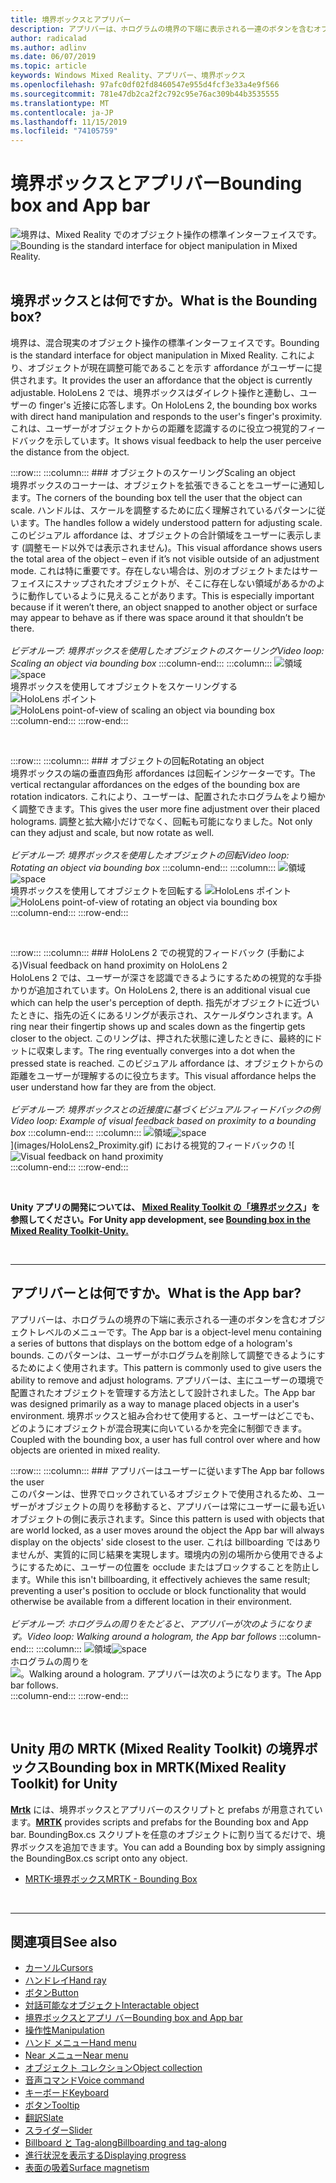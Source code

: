 ```yaml
---
title: 境界ボックスとアプリバー
description: アプリバーは、ホログラムの境界の下端に表示される一連のボタンを含むオブジェクトレベルのメニューです。
author: radicalad
ms.author: adlinv
ms.date: 06/07/2019
ms.topic: article
keywords: Windows Mixed Reality、アプリバー、境界ボックス
ms.openlocfilehash: 97afc0df02fd8460547e955d4fcf3e33a4e9f566
ms.sourcegitcommit: 781e47db2ca2f2c792c95e76ac309b44b3535555
ms.translationtype: MT
ms.contentlocale: ja-JP
ms.lasthandoff: 11/15/2019
ms.locfileid: "74105759"
---
```

# <a name="bounding-box-and-app-bar"></a><span data-ttu-id="b6cec-104">境界ボックスとアプリバー</span><span class="sxs-lookup"><span data-stu-id="b6cec-104">Bounding box and App bar</span></span>
<span data-ttu-id="b6cec-105">![境界は、Mixed Reality でのオブジェクト操作の標準インターフェイスです。](images/640px-boundingbox-hero.jpg)</span><span class="sxs-lookup"><span data-stu-id="b6cec-105">![Bounding is the standard interface for object manipulation in Mixed Reality.](images/640px-boundingbox-hero.jpg)</span></span><br>
<br>

## <a name="what-is-the-bounding-box"></a><span data-ttu-id="b6cec-106">境界ボックスとは何ですか。</span><span class="sxs-lookup"><span data-stu-id="b6cec-106">What is the Bounding box?</span></span>

<span data-ttu-id="b6cec-107">境界は、混合現実のオブジェクト操作の標準インターフェイスです。</span><span class="sxs-lookup"><span data-stu-id="b6cec-107">Bounding is the standard interface for object manipulation in Mixed Reality.</span></span> <span data-ttu-id="b6cec-108">これにより、オブジェクトが現在調整可能であることを示す affordance がユーザーに提供されます。</span><span class="sxs-lookup"><span data-stu-id="b6cec-108">It provides the user an affordance that the object is currently adjustable.</span></span> <span data-ttu-id="b6cec-109">HoloLens 2 では、境界ボックスはダイレクト操作と連動し、ユーザーの finger's 近接に応答します。</span><span class="sxs-lookup"><span data-stu-id="b6cec-109">On HoloLens 2, the bounding box works with direct hand manipulation and responds to the user's finger's proximity.</span></span> <span data-ttu-id="b6cec-110">これは、ユーザーがオブジェクトからの距離を認識するのに役立つ視覚的フィードバックを示しています。</span><span class="sxs-lookup"><span data-stu-id="b6cec-110">It shows visual feedback to help the user perceive the distance from the object.</span></span>

:::row:::
    :::column:::
        ### <a name="scaling-an-objectbr"></a><span data-ttu-id="b6cec-111">オブジェクトのスケーリング</span><span class="sxs-lookup"><span data-stu-id="b6cec-111">Scaling an object</span></span><br>
        <span data-ttu-id="b6cec-112">境界ボックスのコーナーは、オブジェクトを拡張できることをユーザーに通知します。</span><span class="sxs-lookup"><span data-stu-id="b6cec-112">The corners of the bounding box tell the user that the object can scale.</span></span> <span data-ttu-id="b6cec-113">ハンドルは、スケールを調整するために広く理解されているパターンに従います。</span><span class="sxs-lookup"><span data-stu-id="b6cec-113">The handles follow a widely understood pattern for adjusting scale.</span></span> <span data-ttu-id="b6cec-114">このビジュアル affordance は、オブジェクトの合計領域をユーザーに表示します (調整モード以外では表示されません)。</span><span class="sxs-lookup"><span data-stu-id="b6cec-114">This visual affordance shows users the total area of the object – even if it’s not visible outside of an adjustment mode.</span></span> <span data-ttu-id="b6cec-115">これは特に重要です。存在しない場合は、別のオブジェクトまたはサーフェイスにスナップされたオブジェクトが、そこに存在しない領域があるかのように動作しているように見えることがあります。</span><span class="sxs-lookup"><span data-stu-id="b6cec-115">This is especially important because if it weren’t there, an object snapped to another object or surface may appear to behave as if there was space around it that shouldn’t be there.</span></span><br>
        <br>
        <span data-ttu-id="b6cec-116">*ビデオループ: 境界ボックスを使用したオブジェクトのスケーリング*</span><span class="sxs-lookup"><span data-stu-id="b6cec-116">*Video loop: Scaling an object via bounding box*</span></span>
    :::column-end:::
        :::column:::
        <span data-ttu-id="b6cec-117">![領域](images/spacer-20x582.png)</span><span class="sxs-lookup"><span data-stu-id="b6cec-117">![space](images/spacer-20x582.png)</span></span><br>
       <span data-ttu-id="b6cec-118">境界ボックスを使用してオブジェクトをスケーリングする ![HoloLens ポイント](images/HoloLens2_BoundingBox.gif)</span><span class="sxs-lookup"><span data-stu-id="b6cec-118">![HoloLens point-of-view of scaling an object via bounding box](images/HoloLens2_BoundingBox.gif)</span></span><br>
    :::column-end:::
:::row-end:::

<br>

:::row:::
    :::column:::
        ### <a name="rotating-an-objectbr"></a><span data-ttu-id="b6cec-119">オブジェクトの回転</span><span class="sxs-lookup"><span data-stu-id="b6cec-119">Rotating an object</span></span><br>
        <span data-ttu-id="b6cec-120">境界ボックスの端の垂直四角形 affordances は回転インジケーターです。</span><span class="sxs-lookup"><span data-stu-id="b6cec-120">The vertical rectangular affordances on the edges of the bounding box are rotation indicators.</span></span> <span data-ttu-id="b6cec-121">これにより、ユーザーは、配置されたホログラムをより細かく調整できます。</span><span class="sxs-lookup"><span data-stu-id="b6cec-121">This gives the user more fine adjustment over their placed holograms.</span></span> <span data-ttu-id="b6cec-122">調整と拡大縮小だけでなく、回転も可能になりました。</span><span class="sxs-lookup"><span data-stu-id="b6cec-122">Not only can they adjust and scale, but now rotate as well.</span></span><br>
        <br>
        <span data-ttu-id="b6cec-123">*ビデオループ: 境界ボックスを使用したオブジェクトの回転*</span><span class="sxs-lookup"><span data-stu-id="b6cec-123">*Video loop: Rotating an object via bounding box*</span></span>
    :::column-end:::
        :::column:::
        <span data-ttu-id="b6cec-124">![領域](images/spacer-20x582.png)</span><span class="sxs-lookup"><span data-stu-id="b6cec-124">![space](images/spacer-20x582.png)</span></span><br>
       <span data-ttu-id="b6cec-125">境界ボックスを使用してオブジェクトを回転する ![HoloLens ポイント](images/HoloLens2_BoundingBox_Rotate.gif)</span><span class="sxs-lookup"><span data-stu-id="b6cec-125">![HoloLens point-of-view of rotating an object via bounding box](images/HoloLens2_BoundingBox_Rotate.gif)</span></span><br>
    :::column-end:::
:::row-end:::

<br>

:::row:::
    :::column:::
        ### <a name="visual-feedback-on-hand-proximity-on-hololens-2br"></a><span data-ttu-id="b6cec-126">HoloLens 2 での視覚的フィードバック (手動による)</span><span class="sxs-lookup"><span data-stu-id="b6cec-126">Visual feedback on hand proximity on HoloLens 2</span></span><br>
        <span data-ttu-id="b6cec-127">HoloLens 2 では、ユーザーが深さを認識できるようにするための視覚的な手掛かりが追加されています。</span><span class="sxs-lookup"><span data-stu-id="b6cec-127">On HoloLens 2, there is an additional visual cue which can help the user's perception of depth.</span></span> <span data-ttu-id="b6cec-128">指先がオブジェクトに近づいたときに、指先の近くにあるリングが表示され、スケールダウンされます。</span><span class="sxs-lookup"><span data-stu-id="b6cec-128">A ring near their fingertip shows up and scales down as the fingertip gets closer to the object.</span></span> <span data-ttu-id="b6cec-129">このリングは、押された状態に達したときに、最終的にドットに収束します。</span><span class="sxs-lookup"><span data-stu-id="b6cec-129">The ring eventually converges into a dot when the pressed state is reached.</span></span> <span data-ttu-id="b6cec-130">このビジュアル affordance は、オブジェクトからの距離をユーザーが理解するのに役立ちます。</span><span class="sxs-lookup"><span data-stu-id="b6cec-130">This visual affordance helps the user understand how far they are from the object.</span></span><br>
        <br>
        <span data-ttu-id="b6cec-131">*ビデオループ: 境界ボックスとの近接度に基づくビジュアルフィードバックの例*</span><span class="sxs-lookup"><span data-stu-id="b6cec-131">*Video loop: Example of visual feedback based on proximity to a bounding box*</span></span>
    :::column-end:::
        :::column:::
        <span data-ttu-id="b6cec-132">![領域](images/spacer-20x582.png)</span><span class="sxs-lookup"><span data-stu-id="b6cec-132">![space](images/spacer-20x582.png)</span></span><br>
       <span data-ttu-id="b6cec-133">](images/HoloLens2_Proximity.gif) における視覚的フィードバックの ![</span><span class="sxs-lookup"><span data-stu-id="b6cec-133">![Visual feedback on hand proximity](images/HoloLens2_Proximity.gif)</span></span><br>
    :::column-end:::
:::row-end:::

<br>

<span data-ttu-id="b6cec-134">**Unity アプリの開発については、 [Mixed Reality Toolkit の「境界ボックス](https://microsoft.github.io/MixedRealityToolkit-Unity/Documentation/README_BoundingBox.html)」を参照してください。**</span><span class="sxs-lookup"><span data-stu-id="b6cec-134">**For Unity app development, see [Bounding box in the Mixed Reality Toolkit-Unity.](https://microsoft.github.io/MixedRealityToolkit-Unity/Documentation/README_BoundingBox.html)**</span></span>

<br>

---

## <a name="what-is-the-app-bar"></a><span data-ttu-id="b6cec-135">アプリバーとは何ですか。</span><span class="sxs-lookup"><span data-stu-id="b6cec-135">What is the App bar?</span></span>

<span data-ttu-id="b6cec-136">アプリバーは、ホログラムの境界の下端に表示される一連のボタンを含むオブジェクトレベルのメニューです。</span><span class="sxs-lookup"><span data-stu-id="b6cec-136">The App bar is a object-level menu containing a series of buttons that displays on the bottom edge of a hologram's bounds.</span></span> <span data-ttu-id="b6cec-137">このパターンは、ユーザーがホログラムを削除して調整できるようにするためによく使用されます。</span><span class="sxs-lookup"><span data-stu-id="b6cec-137">This pattern is commonly used to give users the ability to remove and adjust holograms.</span></span> <span data-ttu-id="b6cec-138">アプリバーは、主にユーザーの環境で配置されたオブジェクトを管理する方法として設計されました。</span><span class="sxs-lookup"><span data-stu-id="b6cec-138">The App bar was designed primarily as a way to manage placed objects in a user's environment.</span></span> <span data-ttu-id="b6cec-139">境界ボックスと組み合わせて使用すると、ユーザーはどこでも、どのようにオブジェクトが混合現実に向いているかを完全に制御できます。</span><span class="sxs-lookup"><span data-stu-id="b6cec-139">Coupled with the bounding box, a user has full control over where and how objects are oriented in mixed reality.</span></span>

:::row:::
    :::column:::
        ### <a name="the-app-bar-follows-the-userbr"></a><span data-ttu-id="b6cec-140">アプリバーはユーザーに従います</span><span class="sxs-lookup"><span data-stu-id="b6cec-140">The App bar follows the user</span></span><br>
        <span data-ttu-id="b6cec-141">このパターンは、世界でロックされているオブジェクトで使用されるため、ユーザーがオブジェクトの周りを移動すると、アプリバーは常にユーザーに最も近いオブジェクトの側に表示されます。</span><span class="sxs-lookup"><span data-stu-id="b6cec-141">Since this pattern is used with objects that are world locked, as a user moves around the object the App bar will always display on the objects' side closest to the user.</span></span> <span data-ttu-id="b6cec-142">これは billboarding ではありませんが、実質的に同じ結果を実現します。環境内の別の場所から使用できるようにするために、ユーザーの位置を occlude またはブロックすることを防止します。</span><span class="sxs-lookup"><span data-stu-id="b6cec-142">While this isn't billboarding, it effectively achieves the same result; preventing a user's position to occlude or block functionality that would otherwise be available from a different location in their environment.</span></span> <br>
        <br>
        <span data-ttu-id="b6cec-143">*ビデオループ: ホログラムの周りをたどると、アプリバーが次のようになります。*</span><span class="sxs-lookup"><span data-stu-id="b6cec-143">*Video loop: Walking around a hologram, the App bar follows*</span></span>
    :::column-end:::
        :::column:::
        <span data-ttu-id="b6cec-144">![領域](images/spacer-20x582.png)</span><span class="sxs-lookup"><span data-stu-id="b6cec-144">![space](images/spacer-20x582.png)</span></span><br>
       <span data-ttu-id="b6cec-145">ホログラムの周りを ![。</span><span class="sxs-lookup"><span data-stu-id="b6cec-145">![Walking around a hologram.</span></span> <span data-ttu-id="b6cec-146">アプリバーは次のようになります。](images/HoloLens2_AppBarFollowing.gif)</span><span class="sxs-lookup"><span data-stu-id="b6cec-146">The App bar follows.](images/HoloLens2_AppBarFollowing.gif)</span></span><br>
    :::column-end:::
:::row-end:::

<br>


## <a name="bounding-box-in-mrtkmixed-reality-toolkit-for-unity"></a><span data-ttu-id="b6cec-147">Unity 用の MRTK (Mixed Reality Toolkit) の境界ボックス</span><span class="sxs-lookup"><span data-stu-id="b6cec-147">Bounding box in MRTK(Mixed Reality Toolkit) for Unity</span></span>
<span data-ttu-id="b6cec-148">**[Mrtk](https://github.com/Microsoft/MixedRealityToolkit-Unity)** には、境界ボックスとアプリバーのスクリプトと prefabs が用意されています。</span><span class="sxs-lookup"><span data-stu-id="b6cec-148">**[MRTK](https://github.com/Microsoft/MixedRealityToolkit-Unity)** provides scripts and prefabs for the Bounding box and App bar.</span></span> <span data-ttu-id="b6cec-149">BoundingBox.cs スクリプトを任意のオブジェクトに割り当てるだけで、境界ボックスを追加できます。</span><span class="sxs-lookup"><span data-stu-id="b6cec-149">You can add a Bounding box by simply assigning the BoundingBox.cs script onto any object.</span></span>

* [<span data-ttu-id="b6cec-150">MRTK-境界ボックス</span><span class="sxs-lookup"><span data-stu-id="b6cec-150">MRTK - Bounding Box</span></span>](https://microsoft.github.io/MixedRealityToolkit-Unity/Documentation/README_BoundingBox.html)


<br>

---


## <a name="see-also"></a><span data-ttu-id="b6cec-151">関連項目</span><span class="sxs-lookup"><span data-stu-id="b6cec-151">See also</span></span>

* [<span data-ttu-id="b6cec-152">カーソル</span><span class="sxs-lookup"><span data-stu-id="b6cec-152">Cursors</span></span>](cursors.md)
* [<span data-ttu-id="b6cec-153">ハンドレイ</span><span class="sxs-lookup"><span data-stu-id="b6cec-153">Hand ray</span></span>](point-and-commit.md)
* [<span data-ttu-id="b6cec-154">ボタン</span><span class="sxs-lookup"><span data-stu-id="b6cec-154">Button</span></span>](button.md)
* [<span data-ttu-id="b6cec-155">対話可能なオブジェクト</span><span class="sxs-lookup"><span data-stu-id="b6cec-155">Interactable object</span></span>](interactable-object.md)
* [<span data-ttu-id="b6cec-156">境界ボックスとアプリ バー</span><span class="sxs-lookup"><span data-stu-id="b6cec-156">Bounding box and App bar</span></span>](app-bar-and-bounding-box.md)
* [<span data-ttu-id="b6cec-157">操作性</span><span class="sxs-lookup"><span data-stu-id="b6cec-157">Manipulation</span></span>](direct-manipulation.md)
* [<span data-ttu-id="b6cec-158">ハンド メニュー</span><span class="sxs-lookup"><span data-stu-id="b6cec-158">Hand menu</span></span>](hand-menu.md)
* [<span data-ttu-id="b6cec-159">Near メニュー</span><span class="sxs-lookup"><span data-stu-id="b6cec-159">Near menu</span></span>](near-menu.md)
* [<span data-ttu-id="b6cec-160">オブジェクト コレクション</span><span class="sxs-lookup"><span data-stu-id="b6cec-160">Object collection</span></span>](object-collection.md)
* [<span data-ttu-id="b6cec-161">音声コマンド</span><span class="sxs-lookup"><span data-stu-id="b6cec-161">Voice command</span></span>](voice-input.md)
* [<span data-ttu-id="b6cec-162">キーボード</span><span class="sxs-lookup"><span data-stu-id="b6cec-162">Keyboard</span></span>](keyboard.md)
* [<span data-ttu-id="b6cec-163">ボタン</span><span class="sxs-lookup"><span data-stu-id="b6cec-163">Tooltip</span></span>](tooltip.md)
* [<span data-ttu-id="b6cec-164">翻訳</span><span class="sxs-lookup"><span data-stu-id="b6cec-164">Slate</span></span>](slate.md)
* [<span data-ttu-id="b6cec-165">スライダー</span><span class="sxs-lookup"><span data-stu-id="b6cec-165">Slider</span></span>](slider.md)
* [<span data-ttu-id="b6cec-166">Billboard と Tag-along</span><span class="sxs-lookup"><span data-stu-id="b6cec-166">Billboarding and tag-along</span></span>](billboarding-and-tag-along.md)
* [<span data-ttu-id="b6cec-167">進行状況を表示する</span><span class="sxs-lookup"><span data-stu-id="b6cec-167">Displaying progress</span></span>](progress.md)
* [<span data-ttu-id="b6cec-168">表面の吸着</span><span class="sxs-lookup"><span data-stu-id="b6cec-168">Surface magnetism</span></span>](surface-magnetism.md)